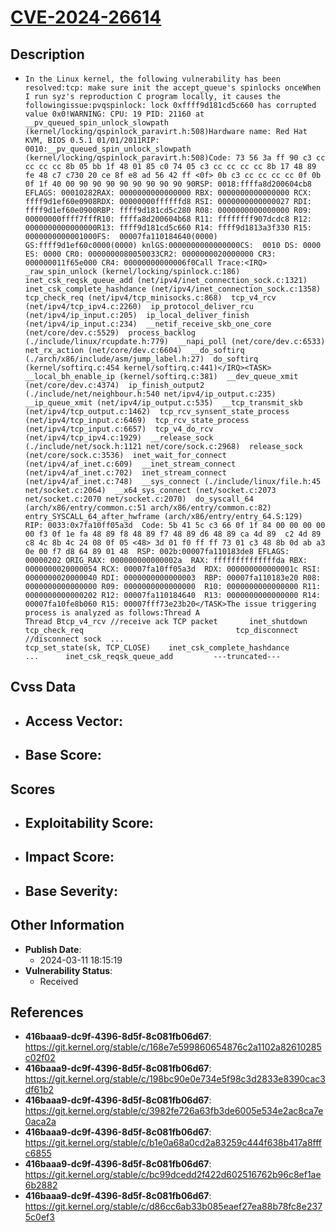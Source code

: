 
# [CVE-2024-26614](https://cve.mitre.org/cgi-bin/cvename.cgi?name=CVE-2024-26614)

## Description

- `In the Linux kernel, the following vulnerability has been resolved:tcp: make sure init the accept_queue's spinlocks onceWhen I run syz's reproduction C program locally, it causes the followingissue:pvqspinlock: lock 0xffff9d181cd5c660 has corrupted value 0x0!WARNING: CPU: 19 PID: 21160 at __pv_queued_spin_unlock_slowpath (kernel/locking/qspinlock_paravirt.h:508)Hardware name: Red Hat KVM, BIOS 0.5.1 01/01/2011RIP: 0010:__pv_queued_spin_unlock_slowpath (kernel/locking/qspinlock_paravirt.h:508)Code: 73 56 3a ff 90 c3 cc cc cc cc 8b 05 bb 1f 48 01 85 c0 74 05 c3 cc cc cc cc 8b 17 48 89 fe 48 c7 c730 20 ce 8f e8 ad 56 42 ff <0f> 0b c3 cc cc cc cc 0f 0b 0f 1f 40 00 90 90 90 90 90 90 90 90 90RSP: 0018:ffffa8d200604cb8 EFLAGS: 00010282RAX: 0000000000000000 RBX: 0000000000000000 RCX: ffff9d1ef60e0908RDX: 00000000ffffffd8 RSI: 0000000000000027 RDI: ffff9d1ef60e0900RBP: ffff9d181cd5c280 R08: 0000000000000000 R09: 00000000ffff7fffR10: ffffa8d200604b68 R11: ffffffff907dcdc8 R12: 0000000000000000R13: ffff9d181cd5c660 R14: ffff9d1813a3f330 R15: 0000000000001000FS:  00007fa110184640(0000) GS:ffff9d1ef60c0000(0000) knlGS:0000000000000000CS:  0010 DS: 0000 ES: 0000 CR0: 0000000080050033CR2: 0000000020000000 CR3: 000000011f65e000 CR4: 00000000000006f0Call Trace:<IRQ>  _raw_spin_unlock (kernel/locking/spinlock.c:186)  inet_csk_reqsk_queue_add (net/ipv4/inet_connection_sock.c:1321)  inet_csk_complete_hashdance (net/ipv4/inet_connection_sock.c:1358)  tcp_check_req (net/ipv4/tcp_minisocks.c:868)  tcp_v4_rcv (net/ipv4/tcp_ipv4.c:2260)  ip_protocol_deliver_rcu (net/ipv4/ip_input.c:205)  ip_local_deliver_finish (net/ipv4/ip_input.c:234)  __netif_receive_skb_one_core (net/core/dev.c:5529)  process_backlog (./include/linux/rcupdate.h:779)  __napi_poll (net/core/dev.c:6533)  net_rx_action (net/core/dev.c:6604)  __do_softirq (./arch/x86/include/asm/jump_label.h:27)  do_softirq (kernel/softirq.c:454 kernel/softirq.c:441)</IRQ><TASK>  __local_bh_enable_ip (kernel/softirq.c:381)  __dev_queue_xmit (net/core/dev.c:4374)  ip_finish_output2 (./include/net/neighbour.h:540 net/ipv4/ip_output.c:235)  __ip_queue_xmit (net/ipv4/ip_output.c:535)  __tcp_transmit_skb (net/ipv4/tcp_output.c:1462)  tcp_rcv_synsent_state_process (net/ipv4/tcp_input.c:6469)  tcp_rcv_state_process (net/ipv4/tcp_input.c:6657)  tcp_v4_do_rcv (net/ipv4/tcp_ipv4.c:1929)  __release_sock (./include/net/sock.h:1121 net/core/sock.c:2968)  release_sock (net/core/sock.c:3536)  inet_wait_for_connect (net/ipv4/af_inet.c:609)  __inet_stream_connect (net/ipv4/af_inet.c:702)  inet_stream_connect (net/ipv4/af_inet.c:748)  __sys_connect (./include/linux/file.h:45 net/socket.c:2064)  __x64_sys_connect (net/socket.c:2073 net/socket.c:2070 net/socket.c:2070)  do_syscall_64 (arch/x86/entry/common.c:51 arch/x86/entry/common.c:82)  entry_SYSCALL_64_after_hwframe (arch/x86/entry/entry_64.S:129)  RIP: 0033:0x7fa10ff05a3d  Code: 5b 41 5c c3 66 0f 1f 84 00 00 00 00 00 f3 0f 1e fa 48 89 f8 48 89 f7 48 89 d6 48 89 ca 4d 89  c2 4d 89 c8 4c 8b 4c 24 08 0f 05 <48> 3d 01 f0 ff ff 73 01 c3 48 8b 0d ab a3 0e 00 f7 d8 64 89 01 48  RSP: 002b:00007fa110183de8 EFLAGS: 00000202 ORIG_RAX: 000000000000002a  RAX: ffffffffffffffda RBX: 0000000020000054 RCX: 00007fa10ff05a3d  RDX: 000000000000001c RSI: 0000000020000040 RDI: 0000000000000003  RBP: 00007fa110183e20 R08: 0000000000000000 R09: 0000000000000000  R10: 0000000000000000 R11: 0000000000000202 R12: 00007fa110184640  R13: 0000000000000000 R14: 00007fa10fe8b060 R15: 00007fff73e23b20</TASK>The issue triggering process is analyzed as follows:Thread A                                       Thread Btcp_v4_rcv	//receive ack TCP packet       inet_shutdown  tcp_check_req                                  tcp_disconnect //disconnect sock  ...                                              tcp_set_state(sk, TCP_CLOSE)    inet_csk_complete_hashdance                ...      inet_csk_reqsk_queue_add         ---truncated---`

## Cvss Data

- **Access Vector**:
  - 
- **Base Score**:
  - 

## Scores

- **Exploitability Score**:
  - 
- **Impact Score**:
  - 
- **Base Severity**:
  - 

## Other Information

- **Publish Date**:
  - 2024-03-11 18:15:19
- **Vulnerability Status**:
  - Received

## References

- **416baaa9-dc9f-4396-8d5f-8c081fb06d67**: https://git.kernel.org/stable/c/168e7e599860654876c2a1102a82610285c02f02
- **416baaa9-dc9f-4396-8d5f-8c081fb06d67**: https://git.kernel.org/stable/c/198bc90e0e734e5f98c3d2833e8390cac3df61b2
- **416baaa9-dc9f-4396-8d5f-8c081fb06d67**: https://git.kernel.org/stable/c/3982fe726a63fb3de6005e534e2ac8ca7e0aca2a
- **416baaa9-dc9f-4396-8d5f-8c081fb06d67**: https://git.kernel.org/stable/c/b1e0a68a0cd2a83259c444f638b417a8fffc6855
- **416baaa9-dc9f-4396-8d5f-8c081fb06d67**: https://git.kernel.org/stable/c/bc99dcedd2f422d602516762b96c8ef1ae6b2882
- **416baaa9-dc9f-4396-8d5f-8c081fb06d67**: https://git.kernel.org/stable/c/d86cc6ab33b085eaef27ea88b78fc8e2375c0ef3
